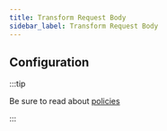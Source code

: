 ```yaml
---
title: Transform Request Body
sidebar_label: Transform Request Body
---
```


<PolicyIntro policy="transform-body-inbound" />

## Configuration

:::tip

Be sure to read about [policies](/docs/policies)

:::

<PolicyExample policy="transform-body-inbound" />

<PolicyOptions policy="transform-body-inbound" />
